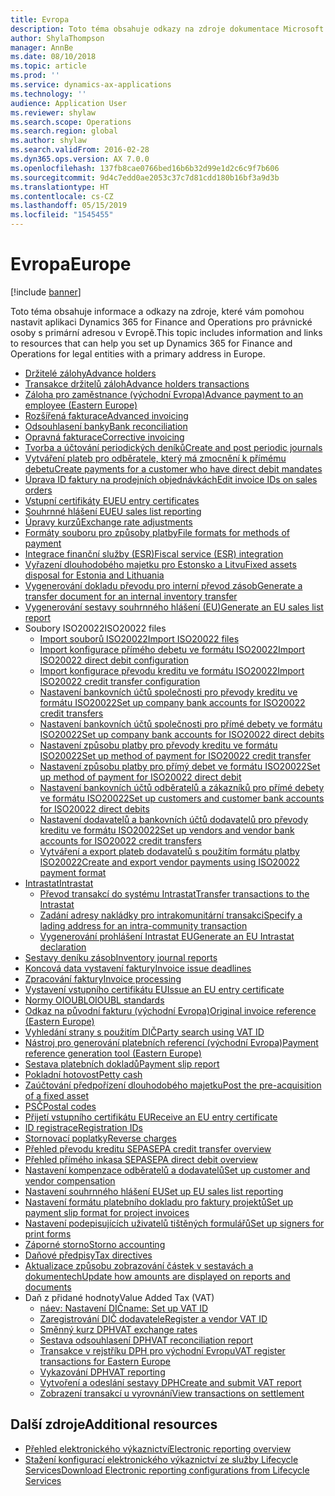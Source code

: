 ```yaml
---
title: Evropa
description: Toto téma obsahuje odkazy na zdroje dokumentace Microsoft Dynamics 365 for Finance and Operations pro Evropu.
author: ShylaThompson
manager: AnnBe
ms.date: 08/10/2018
ms.topic: article
ms.prod: ''
ms.service: dynamics-ax-applications
ms.technology: ''
audience: Application User
ms.reviewer: shylaw
ms.search.scope: Operations
ms.search.region: global
ms.author: shylaw
ms.search.validFrom: 2016-02-28
ms.dyn365.ops.version: AX 7.0.0
ms.openlocfilehash: 137fb8cae0766bed16b6b32d99e1d2c6c9f7b606
ms.sourcegitcommit: 9d4c7edd0ae2053c37c7d81cdd180b16bf3a9d3b
ms.translationtype: HT
ms.contentlocale: cs-CZ
ms.lasthandoff: 05/15/2019
ms.locfileid: "1545455"
---
```

# <a name="europe"></a><span data-ttu-id="4cccd-103">Evropa</span><span class="sxs-lookup"><span data-stu-id="4cccd-103">Europe</span></span> 

[!include [banner](../includes/banner.md)]

<span data-ttu-id="4cccd-104">Toto téma obsahuje informace a odkazy na zdroje, které vám pomohou nastavit aplikaci Dynamics 365 for Finance and Operations pro právnické osoby s primární adresou v Evropě.</span><span class="sxs-lookup"><span data-stu-id="4cccd-104">This topic includes information and links to resources that can help you set up Dynamics 365 for Finance and Operations for legal entities with a primary address in Europe.</span></span> 

- [<span data-ttu-id="4cccd-105">Držitelé zálohy</span><span class="sxs-lookup"><span data-stu-id="4cccd-105">Advance holders</span></span>](emea-advance-holders.md)
 - [<span data-ttu-id="4cccd-106">Transakce držitelů záloh</span><span class="sxs-lookup"><span data-stu-id="4cccd-106">Advance holders transactions</span></span>](emea-advance-holders-transactions.md)
 - [<span data-ttu-id="4cccd-107">Záloha pro zaměstnance (východní Evropa)</span><span class="sxs-lookup"><span data-stu-id="4cccd-107">Advance payment to an employee (Eastern Europe)</span></span>](tasks/advance-payment-employee.md)
- [<span data-ttu-id="4cccd-108">Rozšířená fakturace</span><span class="sxs-lookup"><span data-stu-id="4cccd-108">Advanced invoicing</span></span>](emea-advance-invoice.md)
- [<span data-ttu-id="4cccd-109">Odsouhlasení banky</span><span class="sxs-lookup"><span data-stu-id="4cccd-109">Bank reconciliation</span></span>](emea-bank-reconciliation.md)
- [<span data-ttu-id="4cccd-110">Opravná fakturace</span><span class="sxs-lookup"><span data-stu-id="4cccd-110">Corrective invoicing</span></span>](emea-corrective-invoice.md)
- [<span data-ttu-id="4cccd-111">Tvorba a účtování periodických deníků</span><span class="sxs-lookup"><span data-stu-id="4cccd-111">Create and post periodic journals</span></span>](emea-create-post-periodic-journals.md)
- [<span data-ttu-id="4cccd-112">Vytváření plateb pro odběratele, který má zmocnění k přímému debetu</span><span class="sxs-lookup"><span data-stu-id="4cccd-112">Create payments for a customer who have direct debit mandates</span></span>](tasks/create-payments-customers-who-have-direct-debit-mandates.md)
- [<span data-ttu-id="4cccd-113">Úprava ID faktury na prodejních objednávkách</span><span class="sxs-lookup"><span data-stu-id="4cccd-113">Edit invoice IDs on sales orders</span></span>](emea-edit-invoice-id-sales-orders.md)
- [<span data-ttu-id="4cccd-114">Vstupní certifikáty EU</span><span class="sxs-lookup"><span data-stu-id="4cccd-114">EU entry certificates</span></span>](emea-entry-certificates.md)
- [<span data-ttu-id="4cccd-115">Souhrnné hlášení EU</span><span class="sxs-lookup"><span data-stu-id="4cccd-115">EU sales list reporting</span></span>](emea-eu-sales-list.md)
- [<span data-ttu-id="4cccd-116">Úpravy kurzů</span><span class="sxs-lookup"><span data-stu-id="4cccd-116">Exchange rate adjustments</span></span>](emea-exchange-rate-adjustments.md)
- [<span data-ttu-id="4cccd-117">Formáty souboru pro způsoby platby</span><span class="sxs-lookup"><span data-stu-id="4cccd-117">File formats for methods of payment</span></span>](emea-select-file-formats-for-the-method-of-payments.md)
- [<span data-ttu-id="4cccd-118">Integrace finanční služby (ESR)</span><span class="sxs-lookup"><span data-stu-id="4cccd-118">Fiscal service (ESR) integration</span></span>](emea-fiscal-service-integration.md)
- [<span data-ttu-id="4cccd-119">Vyřazení dlouhodobého majetku pro Estonsko a Litvu</span><span class="sxs-lookup"><span data-stu-id="4cccd-119">Fixed assets disposal for Estonia and Lithuania</span></span>](emea-credit-note-reverse-fixed-asset-sale.md)
- [<span data-ttu-id="4cccd-120">Vygenerování dokladu převodu pro interní převod zásob</span><span class="sxs-lookup"><span data-stu-id="4cccd-120">Generate a transfer document for an internal inventory transfer</span></span>](tasks/transfer-document-internal-inventory-transfer.md)
- [<span data-ttu-id="4cccd-121">Vygenerování sestavy souhrnného hlášení (EU)</span><span class="sxs-lookup"><span data-stu-id="4cccd-121">Generate an EU sales list report</span></span>](tasks/eur-00011-eu-sales-list-report.md)
- <span data-ttu-id="4cccd-122">Soubory ISO20022</span><span class="sxs-lookup"><span data-stu-id="4cccd-122">ISO20022 files</span></span>
  - [<span data-ttu-id="4cccd-123">Import souborů ISO20022</span><span class="sxs-lookup"><span data-stu-id="4cccd-123">Import ISO20022 files</span></span>](emea-ISO20022-file-formats.md)
  - [<span data-ttu-id="4cccd-124">Import konfigurace přímého debetu ve formátu ISO20022</span><span class="sxs-lookup"><span data-stu-id="4cccd-124">Import ISO20022 direct debit configuration</span></span>](tasks/import-iso20022-direct-debit-configuration.md)
  - [<span data-ttu-id="4cccd-125">Import konfigurace převodu kreditu ve formátu ISO20022</span><span class="sxs-lookup"><span data-stu-id="4cccd-125">Import ISO20022 credit transfer configuration</span></span>](tasks/import-iso20022-credit-transfer-configuration.md)
  - [<span data-ttu-id="4cccd-126">Nastavení bankovních účtů společnosti pro převody kreditu ve formátu ISO20022</span><span class="sxs-lookup"><span data-stu-id="4cccd-126">Set up company bank accounts for ISO20022 credit transfers</span></span>](tasks/set-up-company-bank-accounts-iso20022-credit-transfers.md)
  - [<span data-ttu-id="4cccd-127">Nastavení bankovních účtů společnosti pro přímé debety ve formátu ISO20022</span><span class="sxs-lookup"><span data-stu-id="4cccd-127">Set up company bank accounts for ISO20022 direct debits</span></span>](tasks/set-up-company-bank-accounts-iso20022-direct-debits.md)
  - [<span data-ttu-id="4cccd-128">Nastavení způsobu platby pro převody kreditu ve formátu ISO20022</span><span class="sxs-lookup"><span data-stu-id="4cccd-128">Set up method of payment for ISO20022 credit transfer</span></span>](tasks/set-up-method-payment-iso20022-credit-transfer.md)
  - [<span data-ttu-id="4cccd-129">Nastavení způsobu platby pro přímý debet ve formátu ISO20022</span><span class="sxs-lookup"><span data-stu-id="4cccd-129">Set up method of payment for ISO20022 direct debit</span></span>](tasks/setup-method-payment-iso20022-direct-debit.md)
  - [<span data-ttu-id="4cccd-130">Nastavení bankovních účtů odběratelů a zákazníků pro přímé debety ve formátu ISO20022</span><span class="sxs-lookup"><span data-stu-id="4cccd-130">Set up customers and customer bank accounts for ISO20022 direct debits</span></span>](tasks/set-up-bank-accounts-iso20022-direct-debits.md)
  - [<span data-ttu-id="4cccd-131">Nastavení dodavatelů a bankovních účtů dodavatelů pro převody kreditu ve formátu ISO20022</span><span class="sxs-lookup"><span data-stu-id="4cccd-131">Set up vendors and vendor bank accounts for ISO20022 credit transfers</span></span>](tasks/set-up-vendor-iso20022-credit-transfers.md)
  - [<span data-ttu-id="4cccd-132">Vytváření a export plateb dodavatelů s použitím formátu platby ISO20022</span><span class="sxs-lookup"><span data-stu-id="4cccd-132">Create and export vendor payments using ISO20022 payment format</span></span>](tasks/create-export-vendor-payments-iso20022-payment-format.md)
- [<span data-ttu-id="4cccd-133">Intrastat</span><span class="sxs-lookup"><span data-stu-id="4cccd-133">Intrastat</span></span>](emea-intrastat.md)
  - [<span data-ttu-id="4cccd-134">Převod transakcí do systému Intrastat</span><span class="sxs-lookup"><span data-stu-id="4cccd-134">Transfer transactions to the Intrastat</span></span>](tasks/transfer-transactions-intrastat.md)
  - [<span data-ttu-id="4cccd-135">Zadání adresy nakládky pro intrakomunitární transakci</span><span class="sxs-lookup"><span data-stu-id="4cccd-135">Specify a lading address for an intra-community transaction</span></span>](tasks/eur-00002-specify-lading-address-intra-community.md)
  - [<span data-ttu-id="4cccd-136">Vygenerování prohlášení Intrastat EU</span><span class="sxs-lookup"><span data-stu-id="4cccd-136">Generate an EU Intrastat declaration</span></span>](tasks/eur-00002-eu-intrastat-declaration.md)
- [<span data-ttu-id="4cccd-137">Sestavy deníku zásob</span><span class="sxs-lookup"><span data-stu-id="4cccd-137">Inventory journal reports</span></span>](emea-set-up-report-inventory-journal-names.md)
- [<span data-ttu-id="4cccd-138">Koncová data vystavení faktury</span><span class="sxs-lookup"><span data-stu-id="4cccd-138">Invoice issue deadlines</span></span>](emea-invoice-issue-deadline.md)
- [<span data-ttu-id="4cccd-139">Zpracování faktury</span><span class="sxs-lookup"><span data-stu-id="4cccd-139">Invoice processing</span></span>](emea-invoice-processing.md)
- [<span data-ttu-id="4cccd-140">Vystavení vstupního certifikátu EU</span><span class="sxs-lookup"><span data-stu-id="4cccd-140">Issue an EU entry certificate</span></span>](tasks/eur-00012-issue-eu-entry-certificate.md)
- [<span data-ttu-id="4cccd-141">Normy OIOUBL</span><span class="sxs-lookup"><span data-stu-id="4cccd-141">OIOUBL standards</span></span>](emea-oioubl-standards-electronic-invoicing.md)
- [<span data-ttu-id="4cccd-142">Odkaz na původní fakturu (východní Evropa)</span><span class="sxs-lookup"><span data-stu-id="4cccd-142">Original invoice reference (Eastern Europe)</span></span>](tasks/ee-00004-original-invoice-reference.md)
- [<span data-ttu-id="4cccd-143">Vyhledání strany s použitím DIČ</span><span class="sxs-lookup"><span data-stu-id="4cccd-143">Party search using VAT ID</span></span>](tasks/eur-00015-party-search-vat-id.md)
- [<span data-ttu-id="4cccd-144">Nástroj pro generování platebních referencí (východní Evropa)</span><span class="sxs-lookup"><span data-stu-id="4cccd-144">Payment reference generation tool (Eastern Europe)</span></span>](tasks/ee-00015-payment-reference-generation-tool.md)
- [<span data-ttu-id="4cccd-145">Sestava platebních dokladů</span><span class="sxs-lookup"><span data-stu-id="4cccd-145">Payment slip report</span></span>](emea-eur-payment-slip-report-giro.md)
- [<span data-ttu-id="4cccd-146">Pokladní hotovost</span><span class="sxs-lookup"><span data-stu-id="4cccd-146">Petty cash</span></span>](emea-petty-cash.md)
- [<span data-ttu-id="4cccd-147">Zaúčtování předpořízení dlouhodobého majetku</span><span class="sxs-lookup"><span data-stu-id="4cccd-147">Post the pre-acquisition of a fixed asset</span></span>](emea-pre-acquisition-acquisition-fixed-asset.md)
- [<span data-ttu-id="4cccd-148">PSČ</span><span class="sxs-lookup"><span data-stu-id="4cccd-148">Postal codes</span></span>](emea-import-create-postal-codes-manually.md)
- [<span data-ttu-id="4cccd-149">Přijetí vstupního certifikátu EU</span><span class="sxs-lookup"><span data-stu-id="4cccd-149">Receive an EU entry certificate</span></span>](tasks/eur-00012-receive-eu-entry-certificate.md)
- [<span data-ttu-id="4cccd-150">ID registrace</span><span class="sxs-lookup"><span data-stu-id="4cccd-150">Registration IDs</span></span>](emea-registration-ids.md)
- [<span data-ttu-id="4cccd-151">Stornovací poplatky</span><span class="sxs-lookup"><span data-stu-id="4cccd-151">Reverse charges</span></span>](emea-reverse-charge.md)
- [<span data-ttu-id="4cccd-152">Přehled převodu kreditu SEPA</span><span class="sxs-lookup"><span data-stu-id="4cccd-152">SEPA credit transfer overview</span></span>](../accounts-payable/sepa-credit-transfer.md)
- [<span data-ttu-id="4cccd-153">Přehled přímého inkasa SEPA</span><span class="sxs-lookup"><span data-stu-id="4cccd-153">SEPA direct debit overview</span></span>](../accounts-receivable/sepa-direct-debit-overview.md)
- [<span data-ttu-id="4cccd-154">Nastavení kompenzace odběratelů a dodavatelů</span><span class="sxs-lookup"><span data-stu-id="4cccd-154">Set up customer and vendor compensation</span></span>](emea-compensation-customer-vendor-transactions.md)
- [<span data-ttu-id="4cccd-155">Nastavení souhrnného hlášení EU</span><span class="sxs-lookup"><span data-stu-id="4cccd-155">Set up EU sales list reporting</span></span>](tasks/eur-00011-eu-sales-list-reporting.md)
- [<span data-ttu-id="4cccd-156">Nastavení formátu platebního dokladu pro faktury projektů</span><span class="sxs-lookup"><span data-stu-id="4cccd-156">Set up payment slip format for project invoices</span></span>](tasks/set-up-payment-slip-format-project-invoices.md)
- [<span data-ttu-id="4cccd-157">Nastavení podepisujících uživatelů tištěných formulářů</span><span class="sxs-lookup"><span data-stu-id="4cccd-157">Set up signers for print forms</span></span>](emea-set-up-signers-for-printing-forms.md)
- [<span data-ttu-id="4cccd-158">Záporné storno</span><span class="sxs-lookup"><span data-stu-id="4cccd-158">Storno accounting</span></span>](emea-storno.md)
- [<span data-ttu-id="4cccd-159">Daňové předpisy</span><span class="sxs-lookup"><span data-stu-id="4cccd-159">Tax directives</span></span>](emea-tax-directives.md)
- [<span data-ttu-id="4cccd-160">Aktualizace způsobu zobrazování částek v sestavách a dokumentech</span><span class="sxs-lookup"><span data-stu-id="4cccd-160">Update how amounts are displayed on reports and documents</span></span>](emea-amount-printing-forms.md)
- <span data-ttu-id="4cccd-161">Daň z přidané hodnoty</span><span class="sxs-lookup"><span data-stu-id="4cccd-161">Value Added Tax (VAT)</span></span>
  - [<span data-ttu-id="4cccd-162">náev: Nastavení DIČ</span><span class="sxs-lookup"><span data-stu-id="4cccd-162">name: Set up VAT ID</span></span>](tasks/eur-00015-vat-id.md)
  - [<span data-ttu-id="4cccd-163">Zaregistrování DIČ dodavatele</span><span class="sxs-lookup"><span data-stu-id="4cccd-163">Register a vendor VAT ID</span></span>](tasks/eur-00015-registration-vendor-vat-id.md)
  - [<span data-ttu-id="4cccd-164">Směnný kurz DPH</span><span class="sxs-lookup"><span data-stu-id="4cccd-164">VAT exchange rates</span></span>](emea-vat-exchange-rate.md)
  - [<span data-ttu-id="4cccd-165">Sestava odsouhlasení DPH</span><span class="sxs-lookup"><span data-stu-id="4cccd-165">VAT reconciliation report</span></span>](tasks/eur-00018-vat-reconciliation-report.md)
  - [<span data-ttu-id="4cccd-166">Transakce v rejstříku DPH pro východní Evropu</span><span class="sxs-lookup"><span data-stu-id="4cccd-166">VAT register transactions for Eastern Europe</span></span>](emea-vat-register-transactions.md)
  - [<span data-ttu-id="4cccd-167">Vykazování DPH</span><span class="sxs-lookup"><span data-stu-id="4cccd-167">VAT reporting</span></span>](emea-vat-reporting.md)
  - [<span data-ttu-id="4cccd-168">Vytvoření a odeslání sestavy DPH</span><span class="sxs-lookup"><span data-stu-id="4cccd-168">Create and submit VAT report</span></span>](tasks/create-submit-vat-report.md)
  - [<span data-ttu-id="4cccd-169">Zobrazení transakcí u vyrovnání</span><span class="sxs-lookup"><span data-stu-id="4cccd-169">View transactions on settlement</span></span>](emea-transactions-settlement-form.md)

## <a name="additional-resources"></a><span data-ttu-id="4cccd-170">Další zdroje</span><span class="sxs-lookup"><span data-stu-id="4cccd-170">Additional resources</span></span>

- [<span data-ttu-id="4cccd-171">Přehled elektronického výkaznictví</span><span class="sxs-lookup"><span data-stu-id="4cccd-171">Electronic reporting overview</span></span>](../../dev-itpro/analytics/general-electronic-reporting.md)
- [<span data-ttu-id="4cccd-172">Stažení konfigurací elektronického výkaznictví ze služby Lifecycle Services</span><span class="sxs-lookup"><span data-stu-id="4cccd-172">Download Electronic reporting configurations from Lifecycle Services</span></span>](../../dev-itpro/analytics/download-electronic-reporting-configuration-lcs.md)


